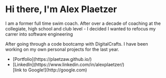 ### <h1>Hi there, I'm Alex Plaetzer</h1>
 <p> I am a former full time swim coach. After over a decade of coaching at the collegiate, high school and club level - I decided I wanted to refocus my carrer into software engineering </p>
 
 <p> After going through a code bootcamp with DigitalCrafts. I have been working on my own personal projects for the last year. </p>
 
 <ul>
 <li>[Portfolio](https://plaetzaw.github.io/)</li>
 <li>[LinkedIn](https://www.linkedin.com/in/alexplaetzer/)</li>
 [link to Google!](http://google.com)
 </ul>
<!--
**plaetzaw/plaetzaw** is a ✨ _special_ ✨ repository because its `README.md` (this file) appears on your GitHub profile.

Here are some ideas to get you started:

- 🔭 I’m currently working on ...
- 🌱 I’m currently learning ...
- 👯 I’m looking to collaborate on ...
- 🤔 I’m looking for help with ...
- 💬 Ask me about ...
- 📫 How to reach me: ...
- 😄 Pronouns: ...
- ⚡ Fun fact: ...
-->
